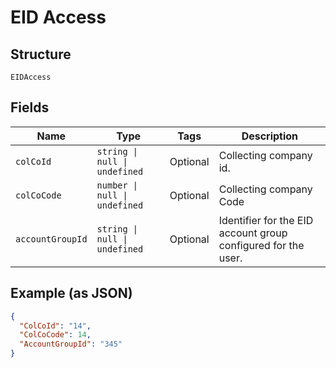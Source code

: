 
# EID Access

## Structure

`EIDAccess`

## Fields

| Name | Type | Tags | Description |
|  --- | --- | --- | --- |
| `colCoId` | `string \| null \| undefined` | Optional | Collecting company id. |
| `colCoCode` | `number \| null \| undefined` | Optional | Collecting company Code |
| `accountGroupId` | `string \| null \| undefined` | Optional | Identifier for the EID account group configured for the user. |

## Example (as JSON)

```json
{
  "ColCoId": "14",
  "ColCoCode": 14,
  "AccountGroupId": "345"
}
```

